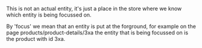This is not an actual entity, it's just a place in the store where we know which entity is being focussed on.

By 'focus' we mean that an entity is put at the forground, for example on the page products/product-details/3xa the entity that is being focussed on
is the product with id 3xa.